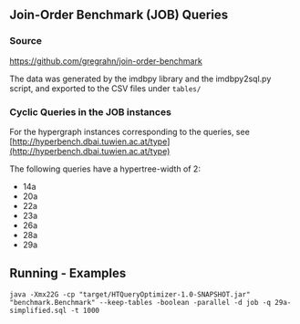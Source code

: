 ## Join-Order Benchmark (JOB) Queries

### Source

https://github.com/gregrahn/join-order-benchmark

The data was generated by the imdbpy library and the imdbpy2sql.py script, and exported to the CSV files under `tables/`

### Cyclic Queries in the JOB instances

For the hypergraph instances corresponding to the queries, see [http://hyperbench.dbai.tuwien.ac.at/type](http://hyperbench.dbai.tuwien.ac.at/type)

The following queries have a hypertree-width of 2:

* 14a
* 20a
* 22a
* 23a
* 26a
* 28a
* 29a

## Running - Examples

`java -Xmx22G -cp "target/HTQueryOptimizer-1.0-SNAPSHOT.jar" "benchmark.Benchmark" --keep-tables -boolean -parallel -d job -q 29a-simplified.sql -t 1000`